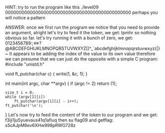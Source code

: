 HINT:
try to run the program like this ./level09 0000000000000000000000000000000000000000000000
perhaps you will notice a pattern

ANSWER:
once we first run the program we notice that you need to provide an argument, alright let's try to feed it the token, we get:
tpmhr
so nothing obvious so far. let's try running it with a bunch of zero, we get:
0123456789:;<=>?@ABCDEFGHIJKLMNOPQRSTUVWXYZ[\]^_`abcdefghijklmnopqrstuvwxyz{|}~
It appears to be adding the index of the value to its own value therefore we can presume that we can just do the opposite with a simple C program:
#include "unistd.h"

void ft_putchar(char c)
{
    write(1, &c, 1);
}

int main(int argc, char **argv)
{
    if (argc != 2)
        return (1);

    size_t i = 0;
    while (argv[1][i])
        ft_putchar(argv[1][i] - i++);
    ft_putchar('\n');
}
Let's now try to feed the content of the token to our program and we get:
f3iji1ju5yuevaus41q1afiuq
then su flag09 and getflag:
s5cAJpM8ev6XHw998pRWG728z